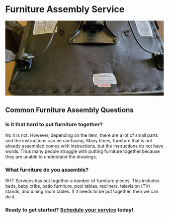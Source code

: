 # Furniture Assembly Service

<p class="text-center">
<img src="/images/office_chair_20201124/re20201124_110805.jpg" alt="Chair furniture assembly being performed">
</p>

## Common Furniture Assembly Questions

### Is it that hard to put furniture together?

No it is not. However, depending on the item, there are a lot of small parts and the instructions can be
confusing. Many times, furniture that is not already assembled comes with instructions,
but the instructions do not have words. Thus many people struggle with putting
furniture together because they are unable to understand the drawings.

### What furniture do you assemble?

RHT Services has put together a number of furniture pieces. This includes beds, baby cribs,
patio furniture, pool tables, recliners, television (TV) stands, and dining room tables. If it needs to be
put together, then we can do it.

<h3>Ready to get started? <a href="https://square.site/book/L1VAAW55MM5GS/robinson-handy-and-technology-services-llc">Schedule your service</a> today!</h3>
